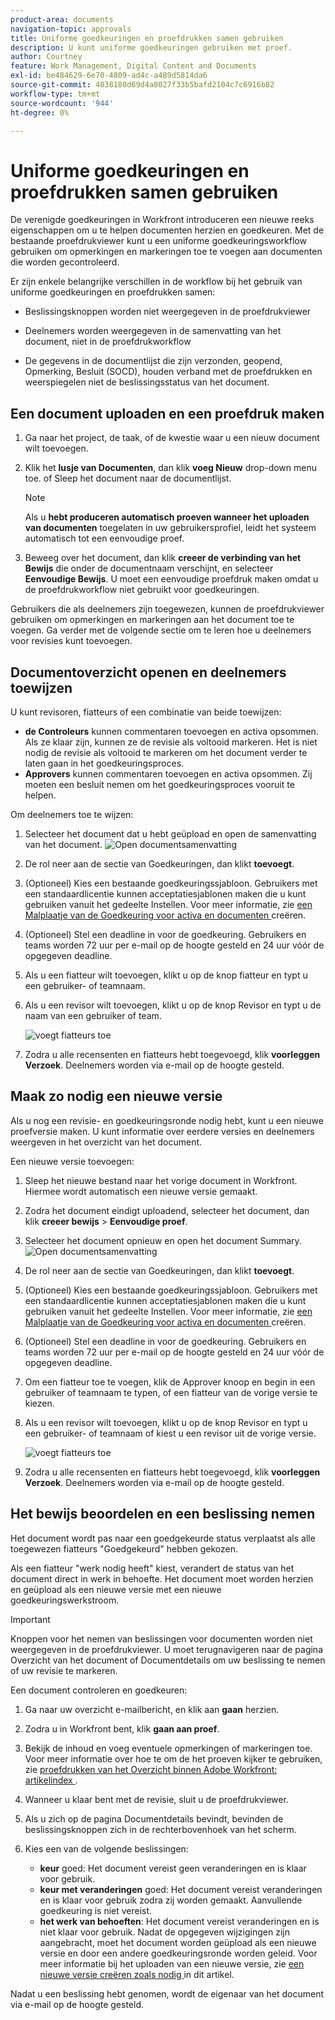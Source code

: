 ```yaml
---
product-area: documents
navigation-topic: approvals
title: Uniforme goedkeuringen en proefdrukken samen gebruiken
description: U kunt uniforme goedkeuringen gebruiken met proef.
author: Courtney
feature: Work Management, Digital Content and Documents
exl-id: be484629-6e70-4809-ad4c-a489d5814da6
source-git-commit: 4038180d69d4a8027f33b5bafd2104c7c6916b82
workflow-type: tm+mt
source-wordcount: '944'
ht-degree: 0%

---
```


# Uniforme goedkeuringen en proefdrukken samen gebruiken

De verenigde goedkeuringen in Workfront introduceren een nieuwe reeks eigenschappen om u te helpen documenten herzien en goedkeuren. Met de bestaande proefdrukviewer kunt u een uniforme goedkeuringsworkflow gebruiken om opmerkingen en markeringen toe te voegen aan documenten die worden gecontroleerd.

Er zijn enkele belangrijke verschillen in de workflow bij het gebruik van uniforme goedkeuringen en proefdrukken samen:

* Beslissingsknoppen worden niet weergegeven in de proefdrukviewer

* Deelnemers worden weergegeven in de samenvatting van het document, niet in de proefdrukworkflow

* De gegevens in de documentlijst die zijn verzonden, geopend, Opmerking, Besluit (SOCD), houden verband met de proefdrukken en weerspiegelen niet de beslissingsstatus van het document.

## Een document uploaden en een proefdruk maken

1. Ga naar het project, de taak, of de kwestie waar u een nieuw document wilt toevoegen.
1. Klik het **lusje van Documenten**, dan klik **voeg Nieuw** drop-down menu toe.
of
Sleep het document naar de documentlijst.

   >[!NOTE]
   >
   >Als u **hebt produceren automatisch proeven wanneer het uploaden van documenten** toegelaten in uw gebruikersprofiel, leidt het systeem automatisch tot een eenvoudige proef.

1. Beweeg over het document, dan klik **creeer de verbinding van het Bewijs** die onder de documentnaam verschijnt, en selecteer **Eenvoudige Bewijs**. U moet een eenvoudige proefdruk maken omdat u de proefdrukworkflow niet gebruikt voor goedkeuringen.

Gebruikers die als deelnemers zijn toegewezen, kunnen de proefdrukviewer gebruiken om opmerkingen en markeringen aan het document toe te voegen. Ga verder met de volgende sectie om te leren hoe u deelnemers voor revisies kunt toevoegen.

## Documentoverzicht openen en deelnemers toewijzen

U kunt revisoren, fiatteurs of een combinatie van beide toewijzen:

* **de Controleurs** kunnen commentaren toevoegen en activa opsommen. Als ze klaar zijn, kunnen ze de revisie als voltooid markeren. Het is niet nodig de revisie als voltooid te markeren om het document verder te laten gaan in het goedkeuringsproces.
* **Approvers** kunnen commentaren toevoegen en activa opsommen. Zij moeten een besluit nemen om het goedkeuringsproces vooruit te helpen.

Om deelnemers toe te wijzen:

1. Selecteer het document dat u hebt geüpload en open de samenvatting van het document.
   ![ Open documentsamenvatting ](assets/open-doc-summary.png)

1. De rol neer aan de sectie van Goedkeuringen, dan klikt **toevoegt**.

1. (Optioneel) Kies een bestaande goedkeuringssjabloon. Gebruikers met een standaardlicentie kunnen acceptatiesjablonen maken die u kunt gebruiken vanuit het gedeelte Instellen. Voor meer informatie, zie [ een Malplaatje van de Goedkeuring voor activa en documenten ](/help/quicksilver/review-and-approve-work/document-reviews-and-approvals/manage-document-approvals/create-approval-template.md) creëren.

1. (Optioneel) Stel een deadline in voor de goedkeuring. Gebruikers en teams worden 72 uur per e-mail op de hoogte gesteld en 24 uur vóór de opgegeven deadline.

1. Als u een fiatteur wilt toevoegen, klikt u op de knop fiatteur en typt u een gebruiker- of teamnaam.

1. Als u een revisor wilt toevoegen, klikt u op de knop Revisor en typt u de naam van een gebruiker of team.

   ![ voegt fiatteurs ](assets/add-approvers.png) toe

1. Zodra u alle recensenten en fiatteurs hebt toegevoegd, klik **voorleggen Verzoek**. Deelnemers worden via e-mail op de hoogte gesteld.

## Maak zo nodig een nieuwe versie

Als u nog een revisie- en goedkeuringsronde nodig hebt, kunt u een nieuwe proefversie maken.  <!-- and add the previous participants, new participants, or a mix of both. --> U kunt informatie over eerdere versies en deelnemers weergeven in het overzicht van het document.

Een nieuwe versie toevoegen:

1. Sleep het nieuwe bestand naar het vorige document in Workfront. Hiermee wordt automatisch een nieuwe versie gemaakt.

1. Zodra het document eindigt uploadend, selecteer het document, dan klik **creeer bewijs** > **Eenvoudige proef**.

1. Selecteer het document opnieuw en open het document Summary.
   ![ Open documentsamenvatting ](assets/open-doc-summary.png)

1. De rol neer aan de sectie van Goedkeuringen, dan klikt **toevoegt**.

1. (Optioneel) Kies een bestaande goedkeuringssjabloon. Gebruikers met een standaardlicentie kunnen acceptatiesjablonen maken die u kunt gebruiken vanuit het gedeelte Instellen. Voor meer informatie, zie [ een Malplaatje van de Goedkeuring voor activa en documenten ](/help/quicksilver/review-and-approve-work/document-reviews-and-approvals/manage-document-approvals/create-approval-template.md) creëren.

1. (Optioneel) Stel een deadline in voor de goedkeuring. Gebruikers en teams worden 72 uur per e-mail op de hoogte gesteld en 24 uur vóór de opgegeven deadline.

1. Om een fiatteur toe te voegen, klik de Approver knoop en begin in een gebruiker of teamnaam te typen, <span class="preview"> of een fiatteur van de vorige versie te kiezen.</span>

1. Als u een revisor wilt toevoegen, klikt u op de knop Revisor en typt u een gebruiker- of teamnaam <span class="preview"> of kiest u een revisor uit de vorige versie. </span>

   ![ voegt fiatteurs ](assets/add-approvers.png) toe

1. Zodra u alle recensenten en fiatteurs hebt toegevoegd, klik **voorleggen Verzoek**. Deelnemers worden via e-mail op de hoogte gesteld.

<!-- add info about reusing previous participants once released -->


## Het bewijs beoordelen en een beslissing nemen

Het document wordt pas naar een goedgekeurde status verplaatst als alle toegewezen fiatteurs &quot;Goedgekeurd&quot; hebben gekozen.

Als een fiatteur &quot;werk nodig heeft&quot; kiest, verandert de status van het document direct in werk in behoefte. Het document moet worden herzien en geüpload als een nieuwe versie met een nieuwe goedkeuringswerkstroom.

>[!IMPORTANT]
>
>Knoppen voor het nemen van beslissingen voor documenten worden niet weergegeven in de proefdrukviewer. U moet terugnavigeren naar de pagina Overzicht van het document of Documentdetails om uw beslissing te nemen of uw revisie te markeren.

Een document controleren en goedkeuren:

1. Ga naar uw overzicht e-mailbericht, en klik aan **gaan** herzien.

1. Zodra u in Workfront bent, klik **gaan aan proef**.

1. Bekijk de inhoud en voeg eventuele opmerkingen of markeringen toe. Voor meer informatie over hoe te om de het proeven kijker te gebruiken, zie [ proefdrukken van het Overzicht binnen Adobe Workfront: artikelindex ](/help/quicksilver/review-and-approve-work/proofing/reviewing-proofs-within-workfront/review-proofs-in-wf.md).

1. Wanneer u klaar bent met de revisie, sluit u de proefdrukviewer.

1. Als u zich op de pagina Documentdetails bevindt, bevinden de beslissingsknoppen zich in de rechterbovenhoek van het scherm.

1. Kies een van de volgende beslissingen:

   * **keur** goed: Het document vereist geen veranderingen en is klaar voor gebruik.
   * **keur met veranderingen** goed: Het document vereist veranderingen en is klaar voor gebruik zodra zij worden gemaakt. Aanvullende goedkeuring is niet vereist.
   * **het werk van behoeften**: Het document vereist veranderingen en is niet klaar voor gebruik. Nadat de opgegeven wijzigingen zijn aangebracht, moet het document worden geüpload als een nieuwe versie en door een andere goedkeuringsronde worden geleid. Voor meer informatie bij het uploaden van een nieuwe versie, zie [ een nieuwe versie creëren zoals nodig ](#create-a-new-version-as-needed) in dit artikel.

Nadat u een beslissing hebt genomen, wordt de eigenaar van het document via e-mail op de hoogte gesteld.
